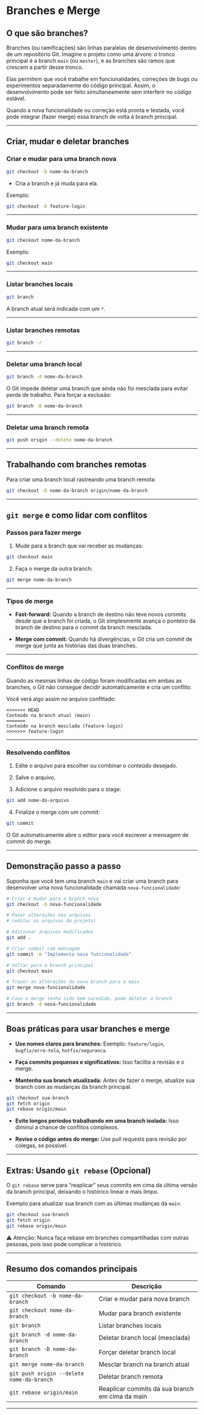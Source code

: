 
# Branches e Merge

## O que são branches?

Branches (ou ramificações) são linhas paralelas de desenvolvimento dentro de um repositório Git. Imagine o projeto como uma árvore: o tronco principal é a branch `main` (ou `master`), e as branches são ramos que crescem a partir desse tronco.

Elas permitem que você trabalhe em funcionalidades, correções de bugs ou experimentos separadamente do código principal. Assim, o desenvolvimento pode ser feito simultaneamente sem interferir no código estável.

Quando a nova funcionalidade ou correção está pronta e testada, você pode integrar (fazer merge) essa branch de volta à branch principal.

---

## Criar, mudar e deletar branches

### Criar e mudar para uma branch nova

```bash
git checkout -b nome-da-branch
```

- Cria a branch e já muda para ela.

Exemplo:

```bash
git checkout -b feature-login
```

---

### Mudar para uma branch existente

```bash
git checkout nome-da-branch
```

Exemplo:

```bash
git checkout main
```

---

### Listar branches locais

```bash
git branch
```

A branch atual será indicada com um `*`.

---

### Listar branches remotas

```bash
git branch -r
```

---

### Deletar uma branch local

```bash
git branch -d nome-da-branch
```

O Git impede deletar uma branch que ainda não foi mesclada para evitar perda de trabalho. Para forçar a exclusão:

```bash
git branch -D nome-da-branch
```

---

### Deletar uma branch remota

```bash
git push origin --delete nome-da-branch
```

---

## Trabalhando com branches remotas

Para criar uma branch local rastreando uma branch remota:

```bash
git checkout -b nome-da-branch origin/nome-da-branch
```

---

## `git merge` e como lidar com conflitos

### Passos para fazer merge

1. Mude para a branch que vai receber as mudanças:

```bash
git checkout main
```

2. Faça o merge da outra branch:

```bash
git merge nome-da-branch
```

---

### Tipos de merge

- **Fast-forward:** Quando a branch de destino não teve novos commits desde que a branch foi criada, o Git simplesmente avança o ponteiro da branch de destino para o commit da branch mesclada.

- **Merge com commit:** Quando há divergências, o Git cria um commit de merge que junta as histórias das duas branches.

---

### Conflitos de merge

Quando as mesmas linhas de código foram modificadas em ambas as branches, o Git não consegue decidir automaticamente e cria um conflito.

Você verá algo assim no arquivo conflitado:

```plaintext
<<<<<<< HEAD
Conteúdo na branch atual (main)
=======
Conteúdo na branch mesclada (feature-login)
>>>>>>> feature-login
```

---

### Resolvendo conflitos

1. Edite o arquivo para escolher ou combinar o conteúdo desejado.

2. Salve o arquivo.

3. Adicione o arquivo resolvido para o stage:

```bash
git add nome-do-arquivo
```

4. Finalize o merge com um commit:

```bash
git commit
```

O Git automaticamente abre o editor para você escrever a mensagem de commit do merge.

---

## Demonstração passo a passo

Suponha que você tem uma branch `main` e vai criar uma branch para desenvolver uma nova funcionalidade chamada `nova-funcionalidade`:

```bash
# Criar e mudar para a branch nova
git checkout -b nova-funcionalidade

# Fazer alterações nos arquivos
# (editar os arquivos do projeto)

# Adicionar arquivos modificados
git add .

# Criar commit com mensagem
git commit -m "Implementa nova funcionalidade"

# Voltar para a branch principal
git checkout main

# Trazer as alterações da nova branch para a main
git merge nova-funcionalidade

# Caso o merge tenha sido bem-sucedido, pode deletar a branch
git branch -d nova-funcionalidade
```

---

## Boas práticas para usar branches e merge

- **Use nomes claros para branches:** Exemplo: `feature/login`, `bugfix/erro-tela`, `hotfix/seguranca`.

- **Faça commits pequenos e significativos:** Isso facilita a revisão e o merge.

- **Mantenha sua branch atualizada:** Antes de fazer o merge, atualize sua branch com as mudanças da branch principal.

```bash
git checkout sua-branch
git fetch origin
git rebase origin/main
```

- **Evite longos períodos trabalhando em uma branch isolada:** Isso diminui a chance de conflitos complexos.

- **Revise o código antes do merge:** Use pull requests para revisão por colegas, se possível.

---

## Extras: Usando `git rebase` (Opcional)

O `git rebase` serve para “reaplicar” seus commits em cima da última versão da branch principal, deixando o histórico linear e mais limpo.

Exemplo para atualizar sua branch com as últimas mudanças da `main`:

```bash
git checkout sua-branch
git fetch origin
git rebase origin/main
```

⚠️ Atenção: Nunca faça rebase em branches compartilhadas com outras pessoas, pois isso pode complicar o histórico.

---

## Resumo dos comandos principais

| Comando                           | Descrição                            |
|----------------------------------|------------------------------------|
| `git checkout -b nome-da-branch` | Criar e mudar para nova branch      |
| `git checkout nome-da-branch`     | Mudar para branch existente         |
| `git branch`                      | Listar branches locais              |
| `git branch -d nome-da-branch`    | Deletar branch local (mesclada)     |
| `git branch -D nome-da-branch`    | Forçar deletar branch local          |
| `git merge nome-da-branch`        | Mesclar branch na branch atual       |
| `git push origin --delete nome-da-branch` | Deletar branch remota            |
| `git rebase origin/main`          | Reaplicar commits da sua branch em cima da main |

---